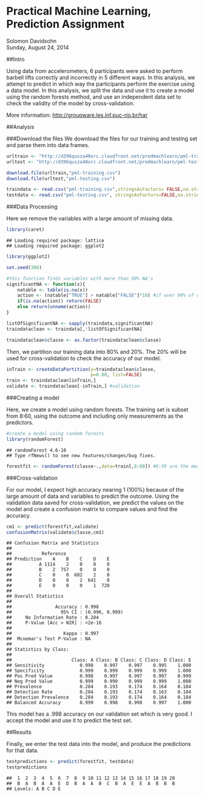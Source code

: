 # Practical Machine Learning, Prediction Assignment
Solomon Davidsohn  
Sunday, August 24, 2014  

##Intro

Using data from accelerometers, 6 participants were asked to perform barbell lifts correctly and incorrectly in 5 different ways. In this analysis, we attempt to predict in which way the participants perform the exercise using a data model. In this analysis, we split the data  and use it to create a model using the random forests method, and use an independent data set to check the validity of the model by cross-validation.  

More information: http://groupware.les.inf.puc-rio.br/har

##Analysis

###Download the files
We download the files for our training and testing set and parse them into data frames.


```r
urltrain <- "http://d396qusza40orc.cloudfront.net/predmachlearn/pml-training.csv"
urltest <- "http://d396qusza40orc.cloudfront.net/predmachlearn/pml-testing.csv"

download.file(urltrain,"pml-training.csv")
download.file(urltest,"pml-testing.csv")

traindata <- read.csv("pml-training.csv",stringsAsFactors= FALSE,na.strings=c("NA",""))
testdata <- read.csv("pml-testing.csv", stringsAsFactors=FALSE,na.strings=c("NA",""))
```

###Data Processing

Here we remove the variables with a large amount of missing data.


```r
library(caret)
```

```
## Loading required package: lattice
## Loading required package: ggplot2
```

```r
library(ggplot2)

set.seed(300)

#this function finds variables with more than 90% NA's
significantNA <- function(x){
    natable <- table(is.na(x))
    action <- (natable["TRUE"] > natable["FALSE"]*10) #if over 90% of values are NA then return true
    if(is.na(action)) return(FALSE)
    else return(unname(action))
}

listOfSignificantNA <- sapply(traindata,significantNA)
traindataclean <- traindata[,!listOfSignificantNA]

traindataclean$classe <- as.factor(traindataclean$classe)
```

Then, we partition our training data into 80% and 20%. The 20% will be used for cross-validation to check the accuracy of our model.


```r
inTrain <- createDataPartition(y=traindataclean$classe,
                               p=0.80, list=FALSE)
train <- traindataclean[inTrain,]
validate <- traindataclean[-inTrain,] #validation
```

###Creating a model

Here, we create a model using random forests. The training set is subset from 8:60, using the outcome and including only measurements as the predictors.


```r
#create a model using random forests
library(randomForest)
```

```
## randomForest 4.6-10
## Type rfNews() to see new features/changes/bug fixes.
```

```r
forestfit <- randomForest(classe~.,data=train[,8:60]) #8:59 are the measurements, 60 is the classe
```

###Cross-validation

For our model, I expect high accuracy nearing 1 (100%) because of the large amount of data and variables to predict the outcome. Using the validation data saved for cross-validation, we predict the values on the model and create a confusion matrix to compare values and find the accuracy.


```r
cm1 <- predict(forestfit,validate)
confusionMatrix(validate$classe,cm1)
```

```
## Confusion Matrix and Statistics
## 
##           Reference
## Prediction    A    B    C    D    E
##          A 1114    2    0    0    0
##          B    2  757    0    0    0
##          C    0    0  682    2    0
##          D    0    0    2  641    0
##          E    0    0    0    1  720
## 
## Overall Statistics
##                                         
##                Accuracy : 0.998         
##                  95% CI : (0.996, 0.999)
##     No Information Rate : 0.284         
##     P-Value [Acc > NIR] : <2e-16        
##                                         
##                   Kappa : 0.997         
##  Mcnemar's Test P-Value : NA            
## 
## Statistics by Class:
## 
##                      Class: A Class: B Class: C Class: D Class: E
## Sensitivity             0.998    0.997    0.997    0.995    1.000
## Specificity             0.999    0.999    0.999    0.999    1.000
## Pos Pred Value          0.998    0.997    0.997    0.997    0.999
## Neg Pred Value          0.999    0.999    0.999    0.999    1.000
## Prevalence              0.284    0.193    0.174    0.164    0.184
## Detection Rate          0.284    0.193    0.174    0.163    0.184
## Detection Prevalence    0.284    0.193    0.174    0.164    0.184
## Balanced Accuracy       0.999    0.998    0.998    0.997    1.000
```
This model has a .998 accuracy on our validation set which is very good. I accept the model and use it to predict the test set.

##Results

Finally, we enter the test data into the model, and produce the predictions for that data.


```r
testpredictions <- predict(forestfit, testdata)
testpredictions
```

```
##  1  2  3  4  5  6  7  8  9 10 11 12 13 14 15 16 17 18 19 20 
##  B  A  B  A  A  E  D  B  A  A  B  C  B  A  E  E  A  B  B  B 
## Levels: A B C D E
```

